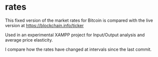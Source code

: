 # rates

This fixed version of the market rates for Bitcoin is compared with the live version at https://blockchain.info/ticker

Used in an experimental XAMPP project for Input/Output analysis and average price elasticity.

I compare how the rates have changed at intervals since the last commit.

